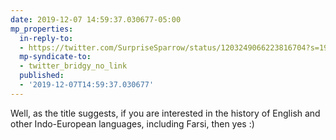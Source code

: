 ```yaml
---
date: 2019-12-07 14:59:37.030677-05:00
mp_properties:
  in-reply-to:
  - https://twitter.com/SurpriseSparrow/status/1203249066223816704?s=19
  mp-syndicate-to:
  - twitter_bridgy_no_link
  published:
  - '2019-12-07T14:59:37.030677'
---
```


Well, as the title suggests, if you are interested in the history of English and other Indo-European languages, including Farsi, then yes :)
